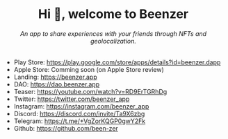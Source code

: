 
<h1 align="center">Hi 👋, welcome to Beenzer</h1>
<h6 align="center">An app to share experiences with your friends through NFTs and geolocalization.</h6>

- Play Store: https://play.google.com/store/apps/details?id=beenzer.dapp <br/>
- Apple Store: Comming soon (on Apple Store review) <br/>
- Landing: https://beenzer.app <br/>
- DAO: https://dao.beenzer.app <br/>
- Teaser: https://youtube.com/watch?v=RD9ErTGRhDg <br/>
- Twitter: https://twitter.com/beenzer_app <br/>
- Instagram: https://instagram.com/beenzer_app <br/>
- Discord: https://discord.com/invite/Ta9X6zbg <br/>
- Telegram: https://t.me/+VgZorKQGP0gwY2Fk <br/>
- Github: https://github.com/been-zer <br/>




